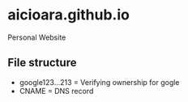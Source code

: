 aicioara.github.io
==================

Personal Website

File structure
--------------

- google123...213 = Verifying ownership for gogle
- CNAME = DNS record


